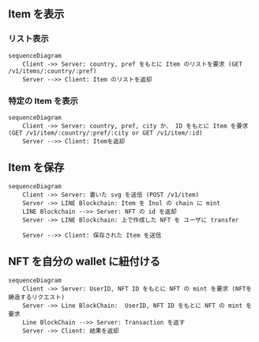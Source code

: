 ## Item を表示

### リスト表示

```mermaid
sequenceDiagram
	Client ->> Server: country, pref をもとに Item のリストを要求 (GET /v1/items/:country/:pref)
	Server -->> Client: Item のリストを返却
```

### 特定の Item を表示

```mermaid
sequenceDiagram
	Client ->> Server: country, pref, city か、 ID をもとに Item を要求 (GET /v1/item/:country/:pref/:city or GET /v1/item/:id)
	Server -->> Client: Itemを返却
```

## Item を保存

```mermaid
sequenceDiagram
	Client ->> Server: 書いた svg を送信 (POST /v1/item)
	Server ->> LINE Blockchain: Item を Inol の chain に mint
	LINE Blockchain -->> Server: NFT の id を返却
	Server ->> LINE Blockchain: 上で作成した NFT を ユーザに transfer

	Server -->> Client: 保存された Item を送信
```

## NFT を自分の wallet に紐付ける

```mermaid
sequenceDiagram
	Client ->> Server: UserID, NFT ID をもとに NFT の mint を要求 (NFTを鋳造するリクエスト)
	Server ->> Line BlockChain:  UserID, NFT ID をもとに NFT の mint を要求
	Line BlockChain -->> Server: Transaction を返す
	Server ->> Client: 結果を返却
```
